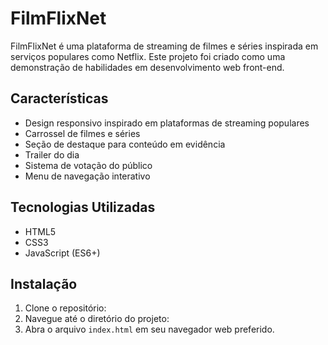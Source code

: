 # FilmFlixNet

FilmFlixNet é uma plataforma de streaming de filmes e séries inspirada em serviços populares como Netflix. Este projeto foi criado como uma demonstração de habilidades em desenvolvimento web front-end.

## Características

- Design responsivo inspirado em plataformas de streaming populares
- Carrossel de filmes e séries
- Seção de destaque para conteúdo em evidência
- Trailer do dia
- Sistema de votação do público
- Menu de navegação interativo

## Tecnologias Utilizadas

- HTML5
- CSS3
- JavaScript (ES6+)

## Instalação

1. Clone o repositório:
2. Navegue até o diretório do projeto:
3. Abra o arquivo `index.html` em seu navegador web preferido.